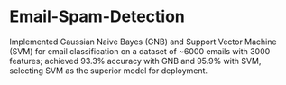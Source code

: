 # Email-Spam-Detection
Implemented Gaussian Naive Bayes (GNB) and Support Vector Machine (SVM) for email classification on a dataset of ~6000 emails with 3000 features; achieved 93.3% accuracy with GNB and 95.9% with SVM, selecting SVM as the superior model for deployment.
